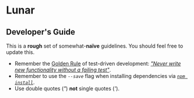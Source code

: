 # Lunar

## Developer's Guide

This is a **rough** set of somewhat-**naïve** guidelines. You should feel free to update this.

- Remember the [Golden Rule](https://en.wikipedia.org/wiki/Golden_Rule) of test-driven development: [*"Never write new functionality without a failing test"*](http://www.amazon.co.uk/Growing-Object-Oriented-Software-Guided-Signature/dp/0321503627).  
- Remember to use the _`--save`_ flag when installing dependencies via [_`npm install`_](https://docs.npmjs.com/cli/install).
- Use double quotes (*"*) **not** single quotes (*'*).
